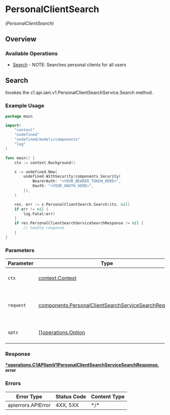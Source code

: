 # PersonalClientSearch
(*PersonalClientSearch*)

## Overview

### Available Operations

* [Search](#search) - NOTE: Searches personal clients for all users

## Search

Invokes the c1.api.iam.v1.PersonalClientSearchService.Search method.

### Example Usage

<!-- UsageSnippet language="go" operationID="c1.api.iam.v1.PersonalClientSearchService.Search" method="post" path="/api/v1/search/iam/personal_clients" -->
```go
package main

import(
	"context"
	"undefined"
	"undefined/models/components"
	"log"
)

func main() {
    ctx := context.Background()

    s := undefined.New(
        undefined.WithSecurity(components.Security{
            BearerAuth: "<YOUR_BEARER_TOKEN_HERE>",
            Oauth: "<YOUR_OAUTH_HERE>",
        }),
    )

    res, err := s.PersonalClientSearch.Search(ctx, nil)
    if err != nil {
        log.Fatal(err)
    }
    if res.PersonalClientSearchServiceSearchResponse != nil {
        // handle response
    }
}
```

### Parameters

| Parameter                                                                                                                  | Type                                                                                                                       | Required                                                                                                                   | Description                                                                                                                |
| -------------------------------------------------------------------------------------------------------------------------- | -------------------------------------------------------------------------------------------------------------------------- | -------------------------------------------------------------------------------------------------------------------------- | -------------------------------------------------------------------------------------------------------------------------- |
| `ctx`                                                                                                                      | [context.Context](https://pkg.go.dev/context#Context)                                                                      | :heavy_check_mark:                                                                                                         | The context to use for the request.                                                                                        |
| `request`                                                                                                                  | [components.PersonalClientSearchServiceSearchRequest](../../models/components/personalclientsearchservicesearchrequest.md) | :heavy_check_mark:                                                                                                         | The request object to use for the request.                                                                                 |
| `opts`                                                                                                                     | [][operations.Option](../../models/operations/option.md)                                                                   | :heavy_minus_sign:                                                                                                         | The options for this request.                                                                                              |

### Response

**[*operations.C1APIIamV1PersonalClientSearchServiceSearchResponse](../../models/operations/c1apiiamv1personalclientsearchservicesearchresponse.md), error**

### Errors

| Error Type         | Status Code        | Content Type       |
| ------------------ | ------------------ | ------------------ |
| apierrors.APIError | 4XX, 5XX           | \*/\*              |